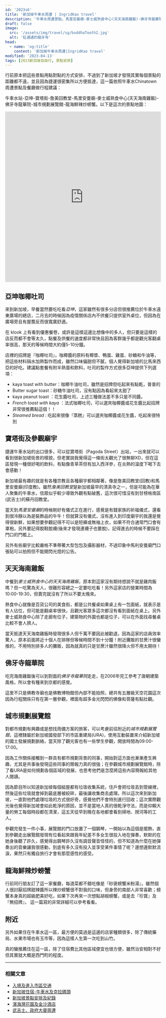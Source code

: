 ```yaml
---
id: '2023s6'
title: '新加坡牛車水周遭 | IngridKao travel'
description: '牛車水周遭景點，馬里安曼廟-麥士威熟食中心(天天海南雞飯)-佛牙寺龍華院-城市規劃展覽館-龍海鮮辣炒螃蟹。'
draft: false
image:
  src: '/assets/img/travel/sg/buddhaTooth2.jpg'
  alt: '紅通通的龍牙寺'
head:
  - name: 'og:title'
    content: '新加坡牛車水周遭|IngridKao travel'
modified: '2023-04-13'
tags: [2023新加坡自由行, 景點安排]
---
```


行前原本把這些景點用點對點的方式安排，不過到了新加坡才發現其實每個景點的距離都不遠，並且因為捷運很密集所以方便抵達，這一篇依照牛車水Chinatown周遭景點及餐廳做行程建議：

牛車水站-亞坤-寶塔街-詹美回教堂-馬里安曼廟-麥士威熟食中心(天天海南雞飯)-佛牙寺龍華院-城市規劃展覽館-龍海鮮辣炒螃蟹。以下是這次的景點地圖：

<iframe src="https://www.google.com/maps/d/embed?mid=1RDDbmwPXrtwbJZ0s0h4bcEnXbc0_fI8&ehbc=2E312F" width="100%" height="550" frameBorder="0" allowfullscreen="" allow="autoplay; clipboard-write; encrypted-media; fullscreen; picture-in-picture" loading="lazy"></iframe>



##  亞坤咖椰吐司

來到新加坡，早餐當然要吃吃看*亞坤*，這家雖然有很多分店但很推薦位於牛車水遠東廣場的總店，二月去的時候因為疫情關係店內不供餐只提供室外桌位，但因為在廣場旁且有屋簷反而很寬廣舒適。

<div class="img-horizontal large">
  	<images :path="/img/travel/sg/yaKunStreet.jpg" :alt="'遠東廣場'" />
</div>
在
<links href="https://tinyurl.com/2xpo9k4x">klook</links>
上有看到優惠餐卷，或許是這樣這邊比想像中的多人，但只要是這樣的店反而都不會等太久，點餐及供餐的速度都非常快且因為客群幾乎都是觀光客翻桌率很高，那天的等候時間大約僅5-10分鐘。

店裡的招牌是『咖椰吐司』，咖椰醬的原料有椰漿、鴨蛋、雞蛋、砂糖和牛油等，把這些材料隔水加熱製作而成，雖然口味偏甜但不膩，個人覺得新加坡的比馬來西亞的好吃。建議點套餐有附半熟蛋和飲料，吐司的製作方式很多亞坤提供下列選項：

- kaya toast with butter：咖椰牛油吐司，雖然是招牌但吃起來有點乾，普普的
- Butter sugar toast：砂糖牛油吐司，沒有點因為看起來太甜了
- kaya peanut toast ：花生醬吐司，上述三種做法差不多只是不同醬。
- *French toast with kaya* ：法式咖椰吐司，可以選夾咖椰醬或花生醬比起招牌非常很推薦點這個！！
- *Steamed bread* : 吃起來很像『蒸糕』可以選夾咖椰醬或花生醬，吃起來很特別

<div class="img-vertical">
  	<images :path="/img/travel/sg/yaKun.jpg" :alt="'超推法式咖椰吐司'"></images>
</div>



##  寶塔街及參觀廟宇

捷運牛車水站的出口很多，可以從寶塔街（Pagoda Street）出站，一出來就可以看到很新加坡街景的樣貌，但老實說我覺得這一條街太觀光了很無聊XD，但在這區發現一種很好喝的飲料，有點像青草茶但有加入西洋參，在炎熱的溫度下喝下去會感動！

<div class="img-horizontal">
  	<images :path="/img/travel/sg/drink.jpg" :alt="'好喝的飲料'"></images>
  	<images :path="/img/travel/sg/mariamman.JPG" :alt="'馬里安曼廟'"></images>
</div>

新加坡最有趣的就是有各種宗教且各種廟宇都相鄰著，像是詹美回教堂(回教)和馬里安曼廟(印度教)。雖然*詹美回教堂*是新加坡最早的清真寺之一，但是可能為在華人聚集的牛車水，信眾似乎較少導致外觀有點破舊，這次很可惜沒有到甘榜格南區(武吉士)的蘇丹回教堂。

當天到*馬里安曼廟*的時候剛好有儀式正在進行，感覺是有錢家族的祈福儀式，還看到很冷靜以為是裝飾品的牛牛！但就算沒有儀式，沒有進入到印度廟宇的我還是覺得很新鮮，如果想要參觀記得不可以是短褲或無袖上衣，如果不符合通常門口會有罩袍，另外要記得脫鞋脫襪(後來才發現連襪子也要脫)，記得進去的時候不要踩在門口的門檻上。

另外有些廟宇比較嚴格不準帶著大型包包及攝影器材，不過印象中馬利安曼廟門口張貼可以拍照但不能開閃光燈的公告。



## 天天海南雞飯

中餐到*麥士威熟食中心的天天海南雞飯*，原本對這家沒有期待想說不就是雞肉飯嗎？但一吃驚為天人，很難形容總之一定要吃吃看！另外這家店的營業時間為10:00-19:30，但賣完就沒有了所以不要太晚來。

<div class="img-horizontal">
  	<images :path="/img/travel/sg/dayday.jpeg" :alt="'天天的排尾公告'"></images>
  	<images :path="/img/travel/sg/chicken.JPG" :alt="'天天海南雞飯'"></images>
</div>

熱食中心就像是百貨公司的美食街，都是公共餐桌如果桌上有一包面紙，就表示是有人佔位，但可能是翻桌率很快，且觀光客眾多這次都沒有看到面紙在桌上。另外麥士威熟食中心除了走廊有位子，建築物的外圍也都是位子，可以在外面找尋餐桌比較不會人擠人。

當天抵達天天海南雞飯時發現很多人但千萬不要因此被勸退，因為這家的店員效率驚人，原本前面將近十個人在排隊但等候時間不到十分鐘！附近攤販的甘蔗汁很蠻推的，不用特別排多人的攤販，因為就真的只是甘蔗汁雖然很降火但不用太期待！



## 佛牙寺龍華院

吃完海南雞飯後可以到對面的*佛牙寺龍華院*走走，在2006年完工參考了唐朝建築風格，所以會有種來到京都的感覺。

<div class="img-horizontal large">
  	<images :path="/img/travel/sg/buddhaTooth2.jpg" :alt="'佛牙寺龍華院'"></images>
</div>

這里不只是佛教寺廟也是佛教博物館但內部不能拍照，總共有五層級天空花園這次因為行程關係只有在第一層參觀，裡面有超多金光閃閃的佛像和菩薩有點壯觀。

<div class="img-vertical">
  	<images :path="/img/travel/sg/buddhaTooth.JPG" :alt="'晚上的佛牙寺龍華院'"></images>
</div>



## 城市規劃展覽館
對都市規劃有興趣或是想找雨備方案的旅客，可以考慮前往附近的*城市規劃展覽館*，這裡隸屬於新加坡國發部下的市區重建局(URA)，使用互動裝置來介紹新加坡的國土發展規劃脈絡，當天除了觀光客也有一些學生參觀，開放時間為09:00-17:00。

因為工作關係接觸到一群具有都市規劃背景的同事，開始對這方面也漸漸產生興趣，尤其是共事後發現這些同事的簡報力真的很強；在參觀城市規劃展覽館時，除了看URA是如何規劃各個區域的發展，也思考他們是怎麼將這些內容簡報給其他人閱讀。

因為節目所以知道新加坡每個組屋都有垃圾收集系統，住戶會把垃圾丟到管線裡，然後這些垃圾就會掉到最底層被絞碎，最後讓收集商去處理。所以這次來到新加坡，一直對他們處理垃圾的方式很好奇，感覺他們不會特別進行回收；這次實際觀光後也覺得新加坡會如此乾淨的原因，並不是當地人真的很乾淨守法，而是仰賴大量的勞工每個時段都在清潔，這五天從早到晚在各地都會看到掃地、撈河等的工人。

<div class="img-horizontal">
  	<images :path="/img/travel/sg/city.JPG" :alt="'城市規劃展覽館'"></images>
  	<images :path="/img/travel/sg/piano.jpg" :alt="'門口彈奏鋼琴的人'"></images>
</div>

參觀完發生一件小事，展覽館的門口放置了一個鋼琴，一開始以為這個是擺飾，直到參觀走出展覽館發現有位看起來跟我年紀差不多女生很投入地在彈奏，默默的在她身後聽了許久，感覺得出鋼琴許久沒有調音聲音怪怪的，但不知道為什麼在她彈奏出的音樂讓我很感動，到底有多久沒有投入並享受某件事情了呢？邊想邊默默流淚，果然只有獨自旅行才會有那麼感性的感受。


## 龍海鮮辣炒螃蟹

行前同行朋友訂了這一家餐廳，每道菜都不錯吃像是『砂褒螃蟹米粉湯』，雖然個人很討厭招牌甜辣醬所以辣炒螃蟹很不對我的口味，但身旁的南部人非常喜歡；螃蟹本身真的超級肥美好吃，如果下次再來一次想點胡椒螃蟹，或是去『珍寶』及『無招牌』，
<links href="https://miha.tw/sp-crab/">這一篇寫的非常詳細可以參考看看</links>。

<div class="img-horizontal">
  	<images :path="/img/travel/sg/mellben.JPG" :alt="'龍海鮮忘記菜名了'"></images>
  	<images :path="/img/travel/sg/mellben2.JPG" :alt="'龍海鮮的螃蟹們'"></images>
</div>



## 附近

<div class="img-horizontal">
  	<images :path="/img/travel/sg/jade.JPG" :alt="'滿滿的玉環'"></images>
  	<images :path="/img/travel/sg/chinatown.jpg" :alt="'牛車水的藥房超級擠'"></images>
</div>

另外如果住在牛車水這一區，最方便的莫過是這邊的店家種類很多，除了傳統藥局、水果市場也有玉市等，因為這樣人生第一次吃到山竹。

真的蠻推薦住在這一區，除了住宿費比其他區域便宜也很方便，雖然治安相對不好但其實就大概是西門町的程度。

<div class="img-vertical">
  	<images :path="/img/travel/sg/mangosteen.JPG" :alt="'第一次吃山竹'"></images>
</div>


---------------------------------------
### 相關文章

- [入境及進入市區交通](/travel/singapore_preparation)
- [新加坡住宿-牛車水及克拉碼頭](/travel/singapore_hotel)
- [新加坡景點安排及紀錄](/travel/singapore_spot)
- [濱海灣花園及金沙酒店](/travel/singapore_zone1)
- [武吉士、政府大廈周遭](/travel/singapore_zone3)

